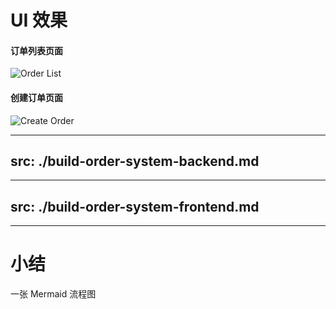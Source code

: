 <div flex flex-col h-full>

<div h-fit>

# UI 效果

</div>

<div grid grid-cols-2 gap-4>

<div shrink-0 grow-0 h-full>

#### 订单列表页面

![Order List](/images/order-list.png)

</div>

<div shrink-0 grow-0 h-full>

#### 创建订单页面

![Create Order](/images/create-order.png)

</div>

</div>

</div>

---
src: ./build-order-system-backend.md
---

---
src: ./build-order-system-frontend.md
---

---

# 小结

一张 Mermaid 流程图
